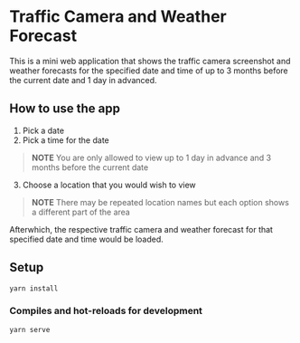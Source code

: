 # Traffic Camera and Weather Forecast

This is a mini web application that shows the traffic camera screenshot and weather forecasts 
for the specified date and time of up to 3 months before the current date and 1 day in advanced.

## How to use the app


1. Pick a date
2. Pick a time for the date

> **NOTE** You are only allowed to view up to 1 day in advance and 3 months before the current date

3. Choose a location that you would wish to view

> **NOTE** There may be repeated location names but each option shows a different part of the area

Afterwhich, the respective traffic camera and weather forecast for that specified date and time would be loaded.


## Setup
```
yarn install
```

### Compiles and hot-reloads for development
```
yarn serve
```

